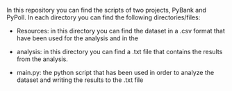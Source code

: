 In this repository you can find the scripts of two projects, PyBank and PyPoll. In each directory you can find the following directories/files: 

- Resources: in this directory you can find the dataset in a .csv format that have been used for the analysis and in the

- analysis: in this directory you can find a .txt file that contains the results from the analysis.

- main.py: the python script that has been used in order to analyze the dataset and writing the results to the .txt file
